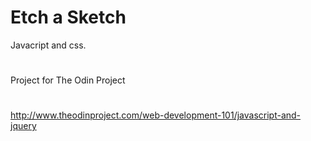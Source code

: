 # Etch a Sketch
Javacript and css.
#
Project for The Odin Project
#
http://www.theodinproject.com/web-development-101/javascript-and-jquery
#
#
